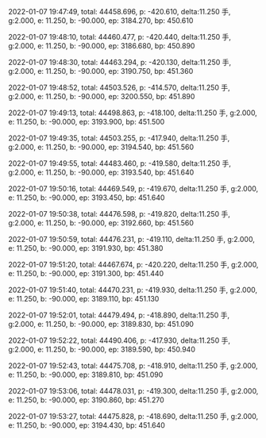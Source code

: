 2022-01-07 19:47:49, total: 44458.696, p: -420.610, delta:11.250 手, g:2.000, e: 11.250, b: -90.000, ep: 3184.270, bp: 450.610

2022-01-07 19:48:10, total: 44460.477, p: -420.440, delta:11.250 手, g:2.000, e: 11.250, b: -90.000, ep: 3186.680, bp: 450.890

2022-01-07 19:48:30, total: 44463.294, p: -420.130, delta:11.250 手, g:2.000, e: 11.250, b: -90.000, ep: 3190.750, bp: 451.360

2022-01-07 19:48:52, total: 44503.526, p: -414.570, delta:11.250 手, g:2.000, e: 11.250, b: -90.000, ep: 3200.550, bp: 451.890

2022-01-07 19:49:13, total: 44498.863, p: -418.100, delta:11.250 手, g:2.000, e: 11.250, b: -90.000, ep: 3193.900, bp: 451.500

2022-01-07 19:49:35, total: 44503.255, p: -417.940, delta:11.250 手, g:2.000, e: 11.250, b: -90.000, ep: 3194.540, bp: 451.560

2022-01-07 19:49:55, total: 44483.460, p: -419.580, delta:11.250 手, g:2.000, e: 11.250, b: -90.000, ep: 3193.540, bp: 451.640

2022-01-07 19:50:16, total: 44469.549, p: -419.670, delta:11.250 手, g:2.000, e: 11.250, b: -90.000, ep: 3193.450, bp: 451.640

2022-01-07 19:50:38, total: 44476.598, p: -419.820, delta:11.250 手, g:2.000, e: 11.250, b: -90.000, ep: 3192.660, bp: 451.560

2022-01-07 19:50:59, total: 44476.231, p: -419.110, delta:11.250 手, g:2.000, e: 11.250, b: -90.000, ep: 3191.930, bp: 451.380

2022-01-07 19:51:20, total: 44467.674, p: -420.220, delta:11.250 手, g:2.000, e: 11.250, b: -90.000, ep: 3191.300, bp: 451.440

2022-01-07 19:51:40, total: 44470.231, p: -419.930, delta:11.250 手, g:2.000, e: 11.250, b: -90.000, ep: 3189.110, bp: 451.130

2022-01-07 19:52:01, total: 44479.494, p: -418.890, delta:11.250 手, g:2.000, e: 11.250, b: -90.000, ep: 3189.830, bp: 451.090

2022-01-07 19:52:22, total: 44490.406, p: -417.930, delta:11.250 手, g:2.000, e: 11.250, b: -90.000, ep: 3189.590, bp: 450.940

2022-01-07 19:52:43, total: 44475.708, p: -418.910, delta:11.250 手, g:2.000, e: 11.250, b: -90.000, ep: 3189.810, bp: 451.090

2022-01-07 19:53:06, total: 44478.031, p: -419.300, delta:11.250 手, g:2.000, e: 11.250, b: -90.000, ep: 3190.860, bp: 451.270

2022-01-07 19:53:27, total: 44475.828, p: -418.690, delta:11.250 手, g:2.000, e: 11.250, b: -90.000, ep: 3194.430, bp: 451.640